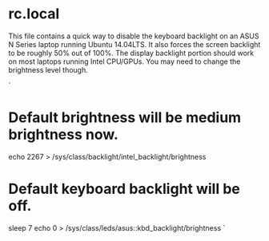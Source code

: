 rc.local
=========
This file contains a quick way to disable the keyboard backlight on an
ASUS N Series laptop running Ubuntu 14.04LTS. It also forces the screen
backlight to be roughly 50% out of 100%. The display backlight portion
should work on most laptops running Intel CPU/GPUs. You may need to change
the brightness level though.

`
# Default brightness will be medium brightness now.
echo 2267 > /sys/class/backlight/intel_backlight/brightness

# Default keyboard backlight will be off.
sleep 7
echo 0 > /sys/class/leds/asus::kbd_backlight/brightness
`